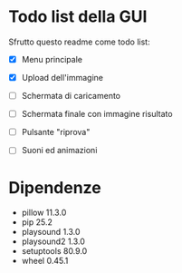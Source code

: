 # Todo list della GUI
Sfrutto questo readme come todo list:
 - [x] Menu principale
 - [x] Upload dell'immagine
 - [ ] Schermata di caricamento
 - [ ] Schermata finale con immagine risultato
 - [ ] Pulsante "riprova"
 - [ ] Suoni ed animazioni


# Dipendenze
- pillow     11.3.0
- pip        25.2
- playsound  1.3.0
- playsound2 1.3.0
- setuptools 80.9.0
- wheel      0.45.1
